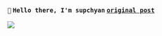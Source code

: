### <div align=left>`🐳` `Hello there, I'm supchyan` <a href=https://motocross-arts.tumblr.com/post/190231824930 />`original post`</a></div>
<div align=left><img src=https://github.com/user-attachments/assets/702c8017-04ec-4d7f-b56d-47690000b886></div>
